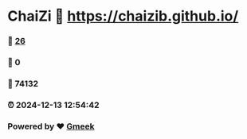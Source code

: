 # ChaiZi :link: https://chaizib.github.io/ 
### :page_facing_up: [26](https://chaizib.github.io//tag.html) 
### :speech_balloon: 0 
### :hibiscus: 74132 
### :alarm_clock: 2024-12-13 12:54:42 
### Powered by :heart: [Gmeek](https://github.com/Meekdai/Gmeek)
